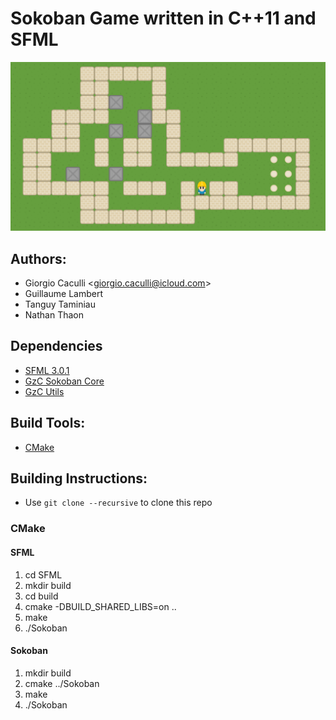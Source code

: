 # Sokoban Game written in C++11 and SFML

![GAME](doc/finalsprint/pictures/jeu.png "jeu.png")

## Authors:
- Giorgio Caculli <[giorgio.caculli@icloud.com](mailto:giorgio.caculli@icloud.com)>
- Guillaume Lambert
- Tanguy Taminiau
- Nathan Thaon

## Dependencies
- [SFML 3.0.1](https://www.sfml-dev.org/)
- [GzC Sokoban Core](https://www.gitlab.com/GiorgioCaculli/Sokoban-Cpp)
- [GzC Utils](https://www.gitlab.com/GiorgioCaculli/Util-Cpp)

## Build Tools:
- [CMake](https://cmake.org/)

## Building Instructions:

- Use `git clone --recursive` to clone this repo

### CMake

#### SFML
1. cd SFML
2. mkdir build
3. cd build
4. cmake -DBUILD_SHARED_LIBS=on ..
5. make
6. ./Sokoban

#### Sokoban
1. mkdir build
2. cmake ../Sokoban
3. make
4. ./Sokoban
